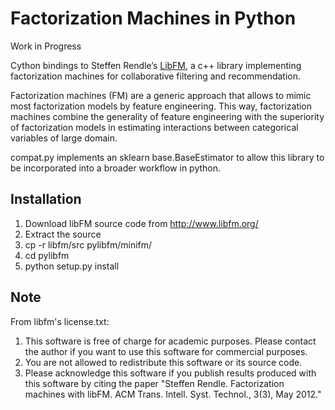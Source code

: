 # Factorization Machines in Python

Work in Progress

Cython bindings to Steffen Rendle’s [LibFM](http://www.libfm.org/), a c++ library implementing factorization machines for collaborative filtering and recommendation.

Factorization machines (FM) are a generic approach that allows to mimic most factorization models by feature engineering. This way, factorization machines combine the generality of feature engineering with the superiority of factorization models in estimating interactions between categorical variables of large domain.

compat.py implements an sklearn base.BaseEstimator to allow this library to be incorporated into a broader workflow in python.

## Installation
1. Download libFM source code from http://www.libfm.org/
2. Extract the source
3. cp -r libfm/src pylibfm/minifm/
4. cd pylibfm 
5. python setup.py install 

## Note
From libfm's license.txt:
1. This software is free of charge for academic purposes. Please contact the author if you want to use this software for commercial purposes.
2. You are not allowed to redistribute this software or its source code.
3. Please acknowledge this software if you publish results produced with this software by citing the paper "Steffen Rendle. Factorization machines with libFM. ACM Trans. Intell. Syst. Technol., 3(3), May 2012." 